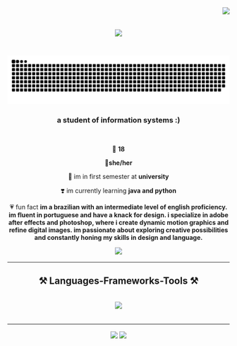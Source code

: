 <img align="right" src="https://visitor-badge.laobi.icu/badge?page_id=salesp07.salesp07" />

<h1 align="center">
    <img src="https://readme-typing-svg.herokuapp.com/?font=Righteous&size=35&center=true&vCenter=true&width=500&height=70&duration=4000&lines=💞💗+Hello+World+💗💞;" />
</h1>


<div align="center">
  <br>
  <img alt="snake eating my contributions" src="https://raw.githubusercontent.com/salesp07/salesp07/output/github-contribution-grid-snake.svg" />

<h3 align="center">a student of information systems :) </h3>

<br/>

<div align="center">

 💞 **18**

 💌**she/her**
  
 🩷 im in first semester at **university**
 
 ❣️ im currently learning **java and python**

 💗 fun fact **im a brazilian with an intermediate level of english proficiency. im fluent in portuguese and have a knack for design. i specialize in adobe after effects and photoshop, where i create dynamic motion graphics and refine digital images. im passionate about exploring creative possibilities and constantly honing my skills in design and language.**

 </div>
 <div align="center"> 
  <a href="mailto:riberrlavinia@gmail.com">
    <img src="https://img.shields.io/badge/Gmail-333333?style=for-the-badge&logo=gmail&logoColor=red" />
  </a>
</div>
 <hr/>

 <h2 align="center">⚒️ Languages-Frameworks-Tools ⚒️</h2>
<br/>
<div align="center">
    <img src="https://skillicons.dev/icons?i=vscode,python,java,html,git,github" /><br>
</div>

<br/>
<hr/>
 
<div  align="center" style="margin-bottom:100px">
<img width=55% align="center"  src="https://github-readme-streak-stats.herokuapp.com?user=scriptlver&theme=radical&mode=weekly" />
<img width=40% align="center" src="https://github-readme-stats-git-main-rafaelalexandrino.vercel.app/api/top-langs/?username=scriptlver&show_icons=true&theme=radical&layout=compact" />
 </div>
 
 &nbsp;
 &nbsp;
